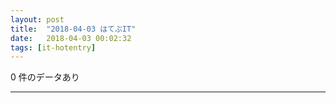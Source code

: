 ```yaml
---
layout: post
title:  "2018-04-03 はてぶIT"
date:   2018-04-03 00:02:32
tags: [it-hotentry]
---
```

0 件のデータあり

<hr>
